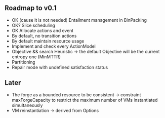 Roadmap to v0.1
----------------

- OK (cause it is not needed) Entailment management in BinPacking
- OK? Slice scheduling
- OK Allocate actions and event
- By default, no transition actions
- By default maintain resource usage
- Implement and check every ActionModel
- Objective && search Heuristic
   -> the default Objective will be the current entropy one (MinMTTR)
- Partitioning
- Repair mode with undefined satisfaction status

Later
-----------------
- The forge as a bounded resource to be consistent
 -> constraint maxForgeCapacity to restrict the maximum number of VMs instantiated simultaneously
- VM reinstantiation
    -> derived from Options
